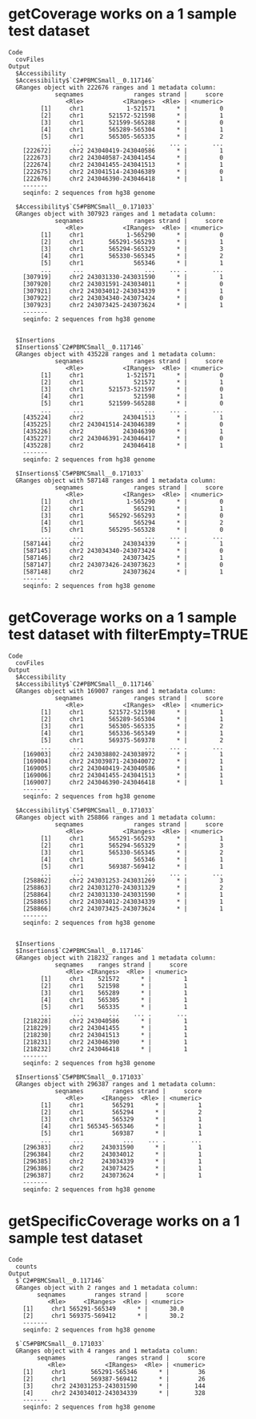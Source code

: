 # getCoverage works on a 1 sample test dataset

    Code
      covFiles
    Output
      $Accessibility
      $Accessibility$`C2#PBMCSmall__0.117146`
      GRanges object with 222676 ranges and 1 metadata column:
                 seqnames              ranges strand |     score
                    <Rle>           <IRanges>  <Rle> | <numeric>
             [1]     chr1            1-521571      * |         0
             [2]     chr1       521572-521598      * |         1
             [3]     chr1       521599-565288      * |         0
             [4]     chr1       565289-565304      * |         1
             [5]     chr1       565305-565335      * |         2
             ...      ...                 ...    ... .       ...
        [222672]     chr2 243040419-243040586      * |         1
        [222673]     chr2 243040587-243041454      * |         0
        [222674]     chr2 243041455-243041513      * |         1
        [222675]     chr2 243041514-243046389      * |         0
        [222676]     chr2 243046390-243046418      * |         1
        -------
        seqinfo: 2 sequences from hg38 genome
      
      $Accessibility$`C5#PBMCSmall__0.171033`
      GRanges object with 307923 ranges and 1 metadata column:
                 seqnames              ranges strand |     score
                    <Rle>           <IRanges>  <Rle> | <numeric>
             [1]     chr1            1-565290      * |         0
             [2]     chr1       565291-565293      * |         1
             [3]     chr1       565294-565329      * |         3
             [4]     chr1       565330-565345      * |         2
             [5]     chr1              565346      * |         1
             ...      ...                 ...    ... .       ...
        [307919]     chr2 243031330-243031590      * |         1
        [307920]     chr2 243031591-243034011      * |         0
        [307921]     chr2 243034012-243034339      * |         1
        [307922]     chr2 243034340-243073424      * |         0
        [307923]     chr2 243073425-243073624      * |         1
        -------
        seqinfo: 2 sequences from hg38 genome
      
      
      $Insertions
      $Insertions$`C2#PBMCSmall__0.117146`
      GRanges object with 435228 ranges and 1 metadata column:
                 seqnames              ranges strand |     score
                    <Rle>           <IRanges>  <Rle> | <numeric>
             [1]     chr1            1-521571      * |         0
             [2]     chr1              521572      * |         1
             [3]     chr1       521573-521597      * |         0
             [4]     chr1              521598      * |         1
             [5]     chr1       521599-565288      * |         0
             ...      ...                 ...    ... .       ...
        [435224]     chr2           243041513      * |         1
        [435225]     chr2 243041514-243046389      * |         0
        [435226]     chr2           243046390      * |         1
        [435227]     chr2 243046391-243046417      * |         0
        [435228]     chr2           243046418      * |         1
        -------
        seqinfo: 2 sequences from hg38 genome
      
      $Insertions$`C5#PBMCSmall__0.171033`
      GRanges object with 587148 ranges and 1 metadata column:
                 seqnames              ranges strand |     score
                    <Rle>           <IRanges>  <Rle> | <numeric>
             [1]     chr1            1-565290      * |         0
             [2]     chr1              565291      * |         1
             [3]     chr1       565292-565293      * |         0
             [4]     chr1              565294      * |         2
             [5]     chr1       565295-565328      * |         0
             ...      ...                 ...    ... .       ...
        [587144]     chr2           243034339      * |         1
        [587145]     chr2 243034340-243073424      * |         0
        [587146]     chr2           243073425      * |         1
        [587147]     chr2 243073426-243073623      * |         0
        [587148]     chr2           243073624      * |         1
        -------
        seqinfo: 2 sequences from hg38 genome
      
      

# getCoverage works on a 1 sample test dataset with filterEmpty=TRUE

    Code
      covFiles
    Output
      $Accessibility
      $Accessibility$`C2#PBMCSmall__0.117146`
      GRanges object with 169007 ranges and 1 metadata column:
                 seqnames              ranges strand |     score
                    <Rle>           <IRanges>  <Rle> | <numeric>
             [1]     chr1       521572-521598      * |         1
             [2]     chr1       565289-565304      * |         1
             [3]     chr1       565305-565335      * |         2
             [4]     chr1       565336-565349      * |         1
             [5]     chr1       569375-569378      * |         2
             ...      ...                 ...    ... .       ...
        [169003]     chr2 243038802-243038972      * |         1
        [169004]     chr2 243039871-243040072      * |         1
        [169005]     chr2 243040419-243040586      * |         1
        [169006]     chr2 243041455-243041513      * |         1
        [169007]     chr2 243046390-243046418      * |         1
        -------
        seqinfo: 2 sequences from hg38 genome
      
      $Accessibility$`C5#PBMCSmall__0.171033`
      GRanges object with 258866 ranges and 1 metadata column:
                 seqnames              ranges strand |     score
                    <Rle>           <IRanges>  <Rle> | <numeric>
             [1]     chr1       565291-565293      * |         1
             [2]     chr1       565294-565329      * |         3
             [3]     chr1       565330-565345      * |         2
             [4]     chr1              565346      * |         1
             [5]     chr1       569387-569412      * |         1
             ...      ...                 ...    ... .       ...
        [258862]     chr2 243031253-243031269      * |         3
        [258863]     chr2 243031270-243031329      * |         2
        [258864]     chr2 243031330-243031590      * |         1
        [258865]     chr2 243034012-243034339      * |         1
        [258866]     chr2 243073425-243073624      * |         1
        -------
        seqinfo: 2 sequences from hg38 genome
      
      
      $Insertions
      $Insertions$`C2#PBMCSmall__0.117146`
      GRanges object with 218232 ranges and 1 metadata column:
                 seqnames    ranges strand |     score
                    <Rle> <IRanges>  <Rle> | <numeric>
             [1]     chr1    521572      * |         1
             [2]     chr1    521598      * |         1
             [3]     chr1    565289      * |         1
             [4]     chr1    565305      * |         1
             [5]     chr1    565335      * |         1
             ...      ...       ...    ... .       ...
        [218228]     chr2 243040586      * |         1
        [218229]     chr2 243041455      * |         1
        [218230]     chr2 243041513      * |         1
        [218231]     chr2 243046390      * |         1
        [218232]     chr2 243046418      * |         1
        -------
        seqinfo: 2 sequences from hg38 genome
      
      $Insertions$`C5#PBMCSmall__0.171033`
      GRanges object with 296387 ranges and 1 metadata column:
                 seqnames        ranges strand |     score
                    <Rle>     <IRanges>  <Rle> | <numeric>
             [1]     chr1        565291      * |         1
             [2]     chr1        565294      * |         2
             [3]     chr1        565329      * |         1
             [4]     chr1 565345-565346      * |         1
             [5]     chr1        569387      * |         1
             ...      ...           ...    ... .       ...
        [296383]     chr2     243031590      * |         1
        [296384]     chr2     243034012      * |         1
        [296385]     chr2     243034339      * |         1
        [296386]     chr2     243073425      * |         1
        [296387]     chr2     243073624      * |         1
        -------
        seqinfo: 2 sequences from hg38 genome
      
      

# getSpecificCoverage works on a 1 sample test dataset

    Code
      counts
    Output
      $`C2#PBMCSmall__0.117146`
      GRanges object with 2 ranges and 1 metadata column:
            seqnames        ranges strand |     score
               <Rle>     <IRanges>  <Rle> | <numeric>
        [1]     chr1 565291-565349      * |      30.0
        [2]     chr1 569375-569412      * |      30.2
        -------
        seqinfo: 2 sequences from hg38 genome
      
      $`C5#PBMCSmall__0.171033`
      GRanges object with 4 ranges and 1 metadata column:
            seqnames              ranges strand |     score
               <Rle>           <IRanges>  <Rle> | <numeric>
        [1]     chr1       565291-565346      * |        36
        [2]     chr1       569387-569412      * |        26
        [3]     chr2 243031253-243031590      * |       144
        [4]     chr2 243034012-243034339      * |       328
        -------
        seqinfo: 2 sequences from hg38 genome
      

